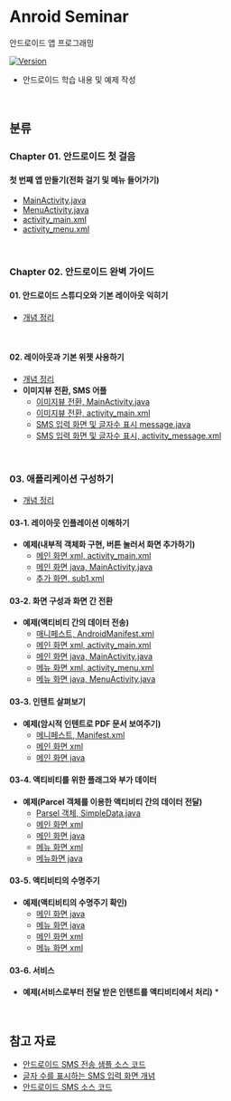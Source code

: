 # Anroid Seminar

안드로이드 앱 프로그래밍

[![Version](https://img.shields.io/badge/version-2019.01.02-blue.svg)](https://github.com/LeeSM0518/Android/blob/master/VERSION.md)

* 안드로이드 학습 내용 및 예제 작성

<br>

## 분류

### Chapter 01. 안드로이드 첫 걸음

#### 첫 번째 앱 만들기(전화 걸기 및 메뉴 들어가기)

* [MainActivity.java](https://github.com/LeeSM0518/Android/blob/master/Chapter1/Hello/app/src/main/java/com/example/lenovo/hello/MainActivity.java)
* [MenuActivity.java](https://github.com/LeeSM0518/Android/blob/master/Chapter1/Hello/app/src/main/java/com/example/lenovo/hello/MenuActivity.java)
* [activity_main.xml](https://github.com/LeeSM0518/Android/blob/master/Chapter1/Hello/app/src/main/res/layout/activity_main.xml)
* [activity_menu.xml](https://github.com/LeeSM0518/Android/blob/master/Chapter1/Hello/app/src/main/res/layout/activity_menu.xml)

<br>

### Chapter 02. 안드로이드 완벽 가이드

#### 01. 안드로이드 스튜디오와 기본 레이아웃 익히기

* [개념 정리](https://github.com/LeeSM0518/Android/blob/master/Chapter2/layout_basic.md)

<br>

#### 02. 레이아웃과 기본 위젯 사용하기

* [개념 정리](https://github.com/LeeSM0518/Android/blob/master/Chapter2/layout_and_widget.md)
* **이미지뷰 전환, SMS 어플**
  * [이미지뷰 전환, MainActivity.java](https://github.com/LeeSM0518/Android/blob/master/Chapter2/09_problem/Problem/app/src/main/java/com/example/lenovo/problem/MainActivity.java)
  * [이미지뷰 전환, activity_main.xml](https://github.com/LeeSM0518/Android/blob/master/Chapter2/09_problem/Problem/app/src/main/res/layout/activity_main.xml)
  * [SMS 입력 화면 및 글자수 표시 message.java](https://github.com/LeeSM0518/Android/blob/master/Chapter2/09_problem/Problem/app/src/main/java/com/example/lenovo/problem/message.java)
  * [SMS 입력 화면 및 글자수 표시, activity_message.xml](https://github.com/LeeSM0518/Android/blob/master/Chapter2/09_problem/Problem/app/src/main/res/layout/activity_message.xml)

<br>

### 03. 애플리케이션 구성하기

* [개념 정리](https://github.com/LeeSM0518/Android/blob/master/Chapter2/03_application_configuration/Application_Configuration.md)

#### 03-1. 레이아웃 인플레이션 이해하기

* **예제(내부적 객체화 구현, 버튼 눌러서 화면 추가하기)**
  * [메인 화면 xml, activity_main.xml](https://github.com/LeeSM0518/Android/blob/master/Chapter2/03_application_configuration/01_SampleLayoutInflater/app/src/main/res/layout/activity_main.xml)
  * [메인 화면 java, MainActivity.java](https://github.com/LeeSM0518/Android/blob/master/Chapter2/03_application_configuration/01_SampleLayoutInflater/app/src/main/java/com/example/samplelayoutinflater/MainActivity.java)
  * [추가 화면, sub1.xml](https://github.com/LeeSM0518/Android/blob/master/Chapter2/03_application_configuration/01_SampleLayoutInflater/app/src/main/res/layout/sub1.xml)

#### 03-2. 화면 구성과 화면 간 전환

* **예제(액티비티 간의 데이터 전송)**
  * [매니페스트, AndroidManifest.xml](https://github.com/LeeSM0518/Android/blob/master/Chapter2/03_application_configuration/02_SampleIntent/app/src/main/AndroidManifest.xml)
  * [메인 화면 xml, activity_main.xml](https://github.com/LeeSM0518/Android/blob/master/Chapter2/03_application_configuration/02_SampleIntent/app/src/main/res/layout/activity_main.xml)
  * [메인 화면 java, MainActivity.java](https://github.com/LeeSM0518/Android/blob/master/Chapter2/03_application_configuration/02_SampleIntent/app/src/main/java/com/example/sampleintent/MainActivity.java)
  * [메뉴 화면 xml, activity_menu.xml](https://github.com/LeeSM0518/Android/blob/master/Chapter2/03_application_configuration/02_SampleIntent/app/src/main/res/layout/activity_menu.xml)
  * [메뉴 화면 java, MenuActivity.java](https://github.com/LeeSM0518/Android/blob/master/Chapter2/03_application_configuration/02_SampleIntent/app/src/main/java/com/example/sampleintent/MenuActivity.java)

#### 03-3. 인텐트 살펴보기

* **예제(암시적 인텐트로 PDF 문서 보여주기)**
  * [메니페스트, Manifest.xml](https://github.com/LeeSM0518/Android/blob/master/Chapter2/03_application_configuration/03_Intent/SamplePDFView/app/src/main/AndroidManifest.xml)
  * [메인 화면 xml](https://github.com/LeeSM0518/Android/blob/master/Chapter2/03_application_configuration/03_Intent/SamplePDFView/app/src/main/res/layout/activity_main.xml)
  * [메인 화면 java](https://github.com/LeeSM0518/Android/blob/master/Chapter2/03_application_configuration/03_Intent/SamplePDFView/app/src/main/java/com/example/samplepdfview/MainActivity.java)

#### 03-4. 액티비티를 위한 플래그와 부가 데이터

* **예제(Parcel 객체를 이용한 액티비티 간의 데이터 전달)**
  * [Parsel 객체, SimpleData.java](https://github.com/LeeSM0518/Android/blob/master/Chapter2/03_application_configuration/03_Intent/SampleParcelable/app/src/main/java/com/example/sampleparcelable/SimpleData.java)
  * [메인 화면 xml](https://github.com/LeeSM0518/Android/blob/master/Chapter2/03_application_configuration/03_Intent/SampleParcelable/app/src/main/res/layout/activity_main.xml)
  * [메인 화면 java](https://github.com/LeeSM0518/Android/blob/master/Chapter2/03_application_configuration/03_Intent/SampleParcelable/app/src/main/java/com/example/sampleparcelable/MainActivity.java)
  * [메뉴 화면 xml](https://github.com/LeeSM0518/Android/blob/master/Chapter2/03_application_configuration/03_Intent/SampleParcelable/app/src/main/res/layout/activity_menu.xml)
  * [메뉴화면 java](https://github.com/LeeSM0518/Android/blob/master/Chapter2/03_application_configuration/03_Intent/SampleParcelable/app/src/main/java/com/example/sampleparcelable/MenuActivity.java)

#### 03-5. 액티비티의 수명주기

* **예제(액티비티의 수명주기 확인)**
  * [메인 화면 java](https://github.com/LeeSM0518/Android/blob/master/Chapter2/03_application_configuration/03_Intent/SampleLifeCycle/app/src/main/java/com/example/samplelifecycle/MainActivity.java)
  * [메뉴 화면 java](https://github.com/LeeSM0518/Android/blob/master/Chapter2/03_application_configuration/03_Intent/SampleLifeCycle/app/src/main/java/com/example/samplelifecycle/MenuActivity.java)
  * [메인 화면 xml](https://github.com/LeeSM0518/Android/blob/master/Chapter2/03_application_configuration/03_Intent/SampleLifeCycle/app/src/main/res/layout/activity_main.xml)
  * [메뉴 화면 xml](https://github.com/LeeSM0518/Android/blob/master/Chapter2/03_application_configuration/03_Intent/SampleLifeCycle/app/src/main/res/layout/activity_menu.xml)

#### 03-6. 서비스

* **예제(서비스로부터 전달 받은 인텐트를 액티비티에서 처리)**
  * 

<br>


## 참고 자료

* [안드로이드 SMS 전송 샘플 소스 코드](http://blog.naver.com/PostView.nhn?blogId=wjdtjdgus956&logNo=120118277255)
* [글자 수를 표시하는 SMS 입력 화면 개념](http://kr-blog.gihwan.com/29)
* [안드로이드 SMS 소스 코드](https://github.com/Studying-Android/Android-tutorial/tree/master/SMSview/app/src/main)

